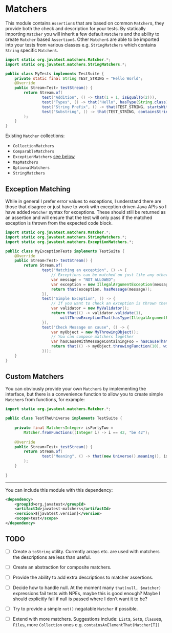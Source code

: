 # Matchers

This module contains `Assertion`s that are based on common `Matcher`s, they provide both the check and description for your tests. 
By statically importing `Matcher` you will inherit a few default `Matcher`s and the ability to create `Matcher` based `Assertion`s. Other `Matcher`s are
able to be imported into your tests from various classes e.g. `StringMatchers` which contains `String` specific `Matcher`s.

```java
import static org.javatest.matchers.Matcher.*;
import static org.javatest.matchers.StringMatchers.*;

public class MyTests implements TestSuite {
    private static final String TEST_STRING = "Hello World";
    @Override
    public Stream<Test> testStream() {
        return Stream.of(
                test("Addition", () -> that(1 + 1, isEqualTo(2))),
                test("Types", () -> that("Hello", hasType(String.class))),
                test("String Prefix", () -> that(TEST_STRING, startsWith("Hello"))),
                test("Substring", () -> that(TEST_STRING, containsString("Wor")))
        );
    }
}
```

Existing `Matcher` collections:

* `CollectionMatchers`
* `ComparableMatchers`
* `ExceptionMatchers` [see below](#exception-matching)
* `MapMatchers`
* `OptionalMatchers`
* `StringMatchers`

## Exception Matching

While in general I prefer error values to exceptions, I understand there are those that disagree or just have to work with
exception driven Java APIs so I have added `Matcher` syntax for exceptions. These should still be returned as an assertion and will
ensure that the test will only pass if the matched exception is thrown from the expected code block.

```java
import static org.javatest.matchers.Matcher.*;
import static org.javatest.matchers.StringMatchers.*;
import static org.javatest.matchers.ExceptionMatchers.*;

public class MyExceptionTests implements TestSuite {
    @Override
    public Stream<Test> testStream() { 
        return Stream.of(
                test("Matching an exception", () -> {
                    // Exceptions can be matched on just like any other object
                    var message = "NOT ALLOWED";
                    var exception = new IllegalArgumentException(message);
                    return that(exception, hasMessage(message)); 
                }),
                test("Simple Exception", () -> {
                    // If you want to check an exception is thrown then provide a runnable containing the throwing method
                    var validator = new MyValidator();
                    return that(() -> validator.validate(1),
                        willThrowExceptionThat(hasType(IllegalArgumentException.class))); 
                }),
                test("Check Message on cause", () -> {
                    var myObject = new MyThrowingObject();
                    // You can compose matchers together
                    var hasCauseWithMessageContainingFoo = hasCauseThat(hasMessageThat(containsString("Foo")));
                    return that(() -> myObject.throwingFunction(10), willThrowExceptionThat(hasCauseWithMessageContainingFoo)); 
                }));
    }
}

```

## Custom Matchers

You can obviously provide your own `Matcher`s by implementing the interface, but there is a convenience function to allow you 
to create simple `Matcher`s from functions, for example:

```java
import static org.javatest.matchers.Matcher.*;

public class TestTheUniverse implements TestSuite {
    
    private final Matcher<Integer> isFortyTwo =
        Matcher.fromFunctions((Integer i) -> i == 42, "be 42");
    
    @Override
    public Stream<Test> testStream() {
        return Stream.of(
                test("Meaning", () -> that(new Universe().meaning(), isFortyTwo))
        );
    }
    
}
```

_______

You can include this module with this dependency:

```xml
<dependency>
    <groupId>org.javatest</groupId>
    <artifactId>javatest-matchers</artifactId>
    <version>${javatest.version}</version>
    <scope>test</scope>
</dependency>
```

## TODO

- [ ] Create a `toString` utility. Currently arrays etc. are used with matchers the descriptions are less than useful. 
- [ ] Create an abstraction for composite matchers.
- [ ] Provide the ability to add extra descriptions to matcher assertions.
- [ ] Decide how to handle null. At the moment many `that(null, $matcher)` expressions fail tests with NPEs, maybe this is good enough?
Maybe I should explicitly fail if null is passed where I don't want it to be?
- [ ] Try to provide a simple `not()` negatable `Matcher` if possible.
- [ ] Extend with more matchers. Suggestions include: `List`s, `Set`s, `Class`es, `File`s, more `Collection` ones e.g. `containsAnElementThat(Matcher[T])`

